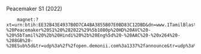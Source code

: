 Peacemaker S1 (2022)

        magnet:?xt=urn:btih:EE32B43E4937B0D7CA4BA3855B07E0BD83C12DBD&dn=www.1TamilBlasters.boo%20-%20Peacemaker%20S1%20%282022%29%5b1080p%20HD%20AVC%20-%20%5bTamil%20%2b%20Hindi%20%2b%20Eng%5d%20-%20AAC%20-%20x264%20-%208GB%20-%20ESub%5d&tr=udp%3a%2f%2fopen.demonii.com%3a1337%2fannounce&tr=udp%3a%2f%2fopen.stealth.si%3a80%2fannounce&tr=udp%3a%2f%2fopen.tracker.cl%3a1337%2fannounce&tr=http%3a%2f%2fp4p.arenabg.com%3a1337%2fannounce&tr=udp%3a%2f%2ftracker.dler.org%3a6969%2fannounce&tr=udp%3a%2f%2ftracker.opentrackr.org%3a1337%2fannounce&tr=udp%3a%2f%2ftracker.torrent.eu.org%3a451%2fannounce
        

